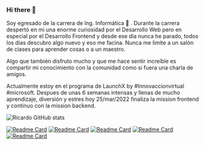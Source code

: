 ### Hi there 👋

Soy egresado de la carrera de Ing. Informática 🎉 . Durante la carrera despertó en mi una enorme curiosidad por el Desarrollo Web pero en especial por el Desarrollo Frontend  y desde ese día nunca he parado, todos los dias descubro algo nuevo y eso me facina. Nunca me limite a un salón de clases para aprender cosas o a un maestro. 

Algo que también disfruto mucho y que me hace sentir increíble es compartir mi conocimiento con la comunidad como si fuera una charla de amigos.

Actualmente estoy en el programa de LaunchX by #Innovaccionvirtual #microsoft. Despues de unas 6 semanas intensas y llenas de mucho aprendizaje, diversión y  estres hoy 25/mar/2022 finaliza la mission frontend y continuo con la mission backend.

![Ricardo GitHub stats](https://github-readme-stats.vercel.app/api?username=richirrim&show_icons=true&theme=radical)

[![Readme Card](https://github-readme-stats.vercel.app/api/pin/?show_owner=richirrim&username=richirrim&repo=pokedex-website&theme=radical)](https://github.com/richirrim/pokedex-website)
[![Readme Card](https://github-readme-stats.vercel.app/api/pin/?show_owner=richirrim&username=richirrim&repo=platilla-mikrotik-hotspot&theme=radical)](https://github.com/richirrim/platilla-mikrotik-hotspot)
[![Readme Card](https://github-readme-stats.vercel.app/api/pin/?show_owner=richirrim&username=richirrim&repo=vaccination-landing-page&theme=radical)](https://github.com/richirrim/vaccination-landing-page)
[![Readme Card](https://github-readme-stats.vercel.app/api/pin/?show_owner=richirrim&username=richirrim&repo=clone-edcamp&theme=radical)](https://github.com/richirrim/clone-edcamp)
[![Readme Card](https://github-readme-stats.vercel.app/api/pin/?show_owner=richirrim&username=richirrim&repo=pasteleria-double-l&theme=radical)](https://github.com/richirrim/pasteleria-double-l)

<!--
**richirrim/richirrim** is a ✨ _special_ ✨ repository because its `README.md` (this file) appears on your GitHub profile.

Here are some ideas to get you started:

- 🔭 I’m currently working on ...
- 🌱 I’m currently learning ...
- 👯 I’m looking to collaborate on ...
- 🤔 I’m looking for help with ...
- 💬 Ask me about ...
- 📫 How to reach me: ...
- 😄 Pronouns: ...
- ⚡ Fun fact: ...
-->
